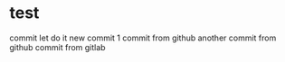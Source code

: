 # test
commit
let do it
new
commit 1
commit from github
another commit from github
commit from gitlab
